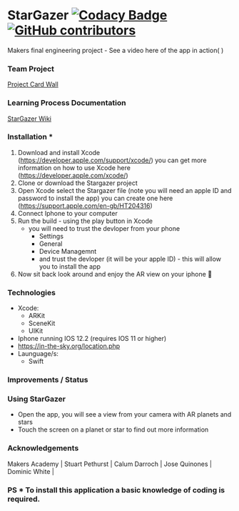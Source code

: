 # StarGazer [![Codacy Badge](https://api.codacy.com/project/badge/Grade/f325751f38b94a30bef75e07ac2bbca5)](https://app.codacy.com/app/CalumDarroch/stargazer?utm_source=github.com&utm_medium=referral&utm_content=jo-quin/stargazer&utm_campaign=Badge_Grade_Dashboard) [![GitHub contributors](https://img.shields.io/github/contributors/jo-quin/stargazer.svg)](https://github.com/jo-quin/stargazer/graphs/contributors)

Makers final engineering project - See a video here of the app in action( )

### Team Project
[Project Card Wall](https://github.com/jo-quin/stargazer/projects/1)

### Learning Process Documentation
[StarGazer Wiki](https://github.com/jo-quin/stargazer.wiki.git)

### Installation *
1. Download and install Xcode (https://developer.apple.com/support/xcode/) you can get more information on how to use Xcode here (https://developer.apple.com/xcode/)
2. Clone or download the Stargazer project
3. Open Xcode select the Stargazer file (note you will need an apple ID and password to install the app) you can create one here (https://support.apple.com/en-gb/HT204316)
4. Connect Iphone to your computer
5. Run the build - using the play button in Xcode
   * you will need to trust the devloper from your phone
     * Settings
     * General 
     * Device Managemnt
     * and trust the devloper (it will be your apple ID) - this will allow you to install the app
6. Now sit back look around and enjoy the AR view on your iphone :iphone:

### Technologies
* Xcode:
  * ARKit
  * SceneKit
  * UIKit
* Iphone running IOS 12.2 (requires IOS 11 or higher)
* https://in-the-sky.org/location.php
* Launguage/s:
  * Swift

### Improvements / Status

 

### Using StarGazer

* Open the app, you will see a view from your camera with AR planets and stars
* Touch the screen on a planet or star to find out more information

### Acknowledgements
Makers Academy | Stuart Pethurst | Calum Darroch | Jose Quinones | Dominic White |

### PS * To install this application a basic knowledge of coding is required. 
